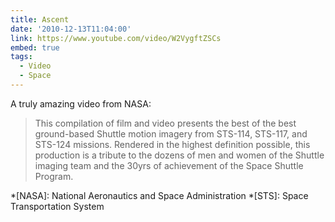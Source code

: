 ```yaml
---
title: Ascent
date: '2010-12-13T11:04:00'
link: https://www.youtube.com/video/W2VygftZSCs
embed: true
tags:
  - Video
  - Space
---
```

A truly amazing video from NASA:

> This compilation of film and video presents the best of the best ground-based Shuttle motion imagery from STS-114, STS-117, and STS-124 missions. Rendered in the highest definition possible, this production is a tribute to the dozens of men and women of the Shuttle imaging team and the 30yrs of achievement of the Space Shuttle Program.

*[NASA]: National Aeronautics and Space Administration
*[STS]: Space Transportation System
